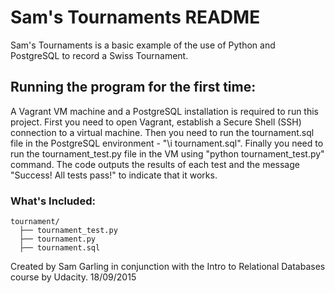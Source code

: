 # Sam's Tournaments README

Sam's Tournaments is a basic example of the use of Python and PostgreSQL to record a Swiss Tournament.

## Running the program for the first time:

A Vagrant VM machine and a PostgreSQL installation is required to run this project. First you need to open Vagrant, establish a Secure Shell (SSH) connection to a virtual machine. Then you need to run the tournament.sql file in the PostgreSQL environment - "\i tournament.sql". Finally you need to run the tournament_test.py file in the VM using "python tournament_test.py" command. The code outputs the results of each test and the message "Success! All tests pass!" to indicate that it works.

### What's Included:

```
tournament/
  ├── tournament_test.py
  ├── tournament.py
  ├── tournament.sql
```

Created by Sam Garling in conjunction with the Intro to Relational Databases course by Udacity.
18/09/2015
